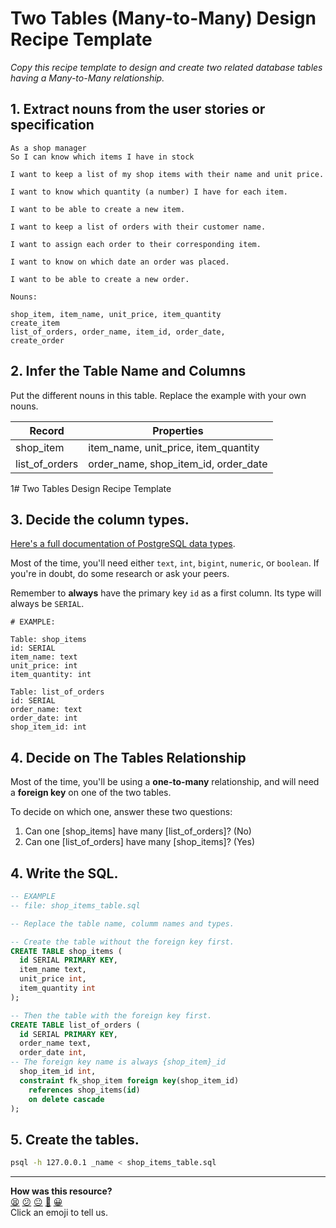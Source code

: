 # Two Tables (Many-to-Many) Design Recipe Template

_Copy this recipe template to design and create two related database tables having a Many-to-Many relationship._

## 1. Extract nouns from the user stories or specification

```
As a shop manager
So I can know which items I have in stock

I want to keep a list of my shop items with their name and unit price.

I want to know which quantity (a number) I have for each item.

I want to be able to create a new item.

I want to keep a list of orders with their customer name.

I want to assign each order to their corresponding item.

I want to know on which date an order was placed. 

I want to be able to create a new order.
```

```
Nouns:

shop_item, item_name, unit_price, item_quantity
create_item
list_of_orders, order_name, item_id, order_date, 
create_order
```

## 2. Infer the Table Name and Columns

Put the different nouns in this table. Replace the example with your own nouns.

| Record                | Properties          |
| --------------------- | ------------------  |
| shop_item             | item_name, unit_price, item_quantity
| list_of_orders        | order_name, shop_item_id, order_date

1# Two Tables Design Recipe Template

## 3. Decide the column types.

[Here's a full documentation of PostgreSQL data types](https://www.postgresql.org/docs/current/datatype.html).

Most of the time, you'll need either `text`, `int`, `bigint`, `numeric`, or `boolean`. If you're in doubt, do some research or ask your peers.

Remember to **always** have the primary key `id` as a first column. Its type will always be `SERIAL`.

```
# EXAMPLE:

Table: shop_items
id: SERIAL
item_name: text
unit_price: int
item_quantity: int

Table: list_of_orders
id: SERIAL
order_name: text
order_date: int
shop_item_id: int
```

## 4. Decide on The Tables Relationship

Most of the time, you'll be using a **one-to-many** relationship, and will need a **foreign key** on one of the two tables.

To decide on which one, answer these two questions:

1. Can one [shop_items] have many [list_of_orders]? (No)
2. Can one [list_of_orders] have many [shop_items]? (Yes)

## 4. Write the SQL.

```sql
-- EXAMPLE
-- file: shop_items_table.sql

-- Replace the table name, columm names and types.

-- Create the table without the foreign key first.
CREATE TABLE shop_items (
  id SERIAL PRIMARY KEY,
  item_name text,
  unit_price int,
  item_quantity int
);

-- Then the table with the foreign key first.
CREATE TABLE list_of_orders (
  id SERIAL PRIMARY KEY,
  order_name text,
  order_date int,
-- The foreign key name is always {shop_item}_id
  shop_item_id int,
  constraint fk_shop_item foreign key(shop_item_id)
    references shop_items(id)
    on delete cascade
);

```

## 5. Create the tables.

```bash
psql -h 127.0.0.1 _name < shop_items_table.sql
```

<!-- BEGIN GENERATED SECTION DO NOT EDIT -->

---

**How was this resource?**  
[😫](https://airtable.com/shrUJ3t7KLMqVRFKR?prefill_Repository=makersacademy%2Fdatabases&prefill_File=resources%2Ftwo_table_design_recipe_template.md&prefill_Sentiment=😫) [😕](https://airtable.com/shrUJ3t7KLMqVRFKR?prefill_Repository=makersacademy%2Fdatabases&prefill_File=resources%2Ftwo_table_design_recipe_template.md&prefill_Sentiment=😕) [😐](https://airtable.com/shrUJ3t7KLMqVRFKR?prefill_Repository=makersacademy%2Fdatabases&prefill_File=resources%2Ftwo_table_design_recipe_template.md&prefill_Sentiment=😐) [🙂](https://airtable.com/shrUJ3t7KLMqVRFKR?prefill_Repository=makersacademy%2Fdatabases&prefill_File=resources%2Ftwo_table_design_recipe_template.md&prefill_Sentiment=🙂) [😀](https://airtable.com/shrUJ3t7KLMqVRFKR?prefill_Repository=makersacademy%2Fdatabases&prefill_File=resources%2Ftwo_table_design_recipe_template.md&prefill_Sentiment=😀)  
Click an emoji to tell us.

<!-- END GENERATED SECTION DO NOT EDIT -->